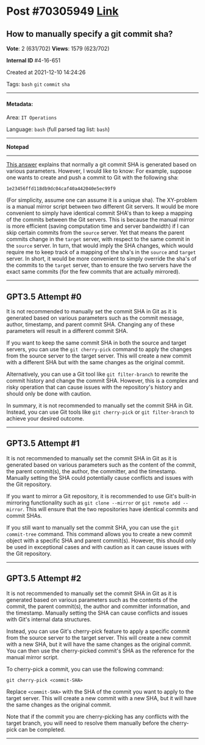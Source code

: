 
# Post \#70305949 [Link](https://stackoverflow.com/questions/70305949/)

## How to manually specify a git commit sha?

**Vote**: 2 (631/702) **Views**: 1579 (623/702) 

**Internal ID** \#4-16-651

Created at 2021-12-10 14:24:26

Tags: `bash` `git` `commit` `sha`

----------

#### Metadata:

Area: `IT Operations`

Language: `bash` (full parsed tag list: `bash`)

----------

**Notepad**


----------

[This answer](https://stackoverflow.com/a/14676852/7437143) explains that normally a git commit SHA is generated based on various parameters. However, I would like to know: 
For example, suppose one wants to create and push a commit to Git with the following sha:
```
1e23456ffd118db9dc04caf40a442040e5ec99f9
```

(For simplicity, assume one can assume it is a unique sha).
The XY-problem is a manual mirror script between two different Git servers. It would be more convenient to simply have identical commit SHA's than to keep a mapping of the commits between the Git servers. This is because the manual mirror is more efficient (saving computation time and server bandwidth) if I can skip certain commits from the `source` server. Yet that means the parent commits change in the `target` server, with respect to the same commit in the `source` server. In turn, that would imply the SHA changes, which would require me to keep track of a mapping of the sha's in the `source` and `target` server. In short, it would be more convenient to simply override the sha's of the commits to the `target` server, than to ensure the two servers have the exact same commits (for the few commits that are actually mirrored).


----------
        
## GPT3.5 Attempt \#0

It is not recommended to manually set the commit SHA in Git as it is generated based on various parameters such as the commit message, author, timestamp, and parent commit SHA. Changing any of these parameters will result in a different commit SHA. 

If you want to keep the same commit SHA in both the source and target servers, you can use the `git cherry-pick` command to apply the changes from the source server to the target server. This will create a new commit with a different SHA but with the same changes as the original commit. 

Alternatively, you can use a Git tool like `git filter-branch` to rewrite the commit history and change the commit SHA. However, this is a complex and risky operation that can cause issues with the repository's history and should only be done with caution. 

In summary, it is not recommended to manually set the commit SHA in Git. Instead, you can use Git tools like `git cherry-pick` or `git filter-branch` to achieve your desired outcome.

--------

## GPT3.5 Attempt \#1

It is not recommended to manually set the commit SHA in Git as it is generated based on various parameters such as the content of the commit, the parent commit(s), the author, the committer, and the timestamp. Manually setting the SHA could potentially cause conflicts and issues with the Git repository.

If you want to mirror a Git repository, it is recommended to use Git's built-in mirroring functionality such as `git clone --mirror` or `git remote add --mirror`. This will ensure that the two repositories have identical commits and commit SHAs.

If you still want to manually set the commit SHA, you can use the `git commit-tree` command. This command allows you to create a new commit object with a specific SHA and parent commit(s). However, this should only be used in exceptional cases and with caution as it can cause issues with the Git repository.

--------

## GPT3.5 Attempt \#2

It is not recommended to manually set the commit SHA in Git as it is generated based on various parameters such as the contents of the commit, the parent commit(s), the author and committer information, and the timestamp. Manually setting the SHA can cause conflicts and issues with Git's internal data structures.

Instead, you can use Git's cherry-pick feature to apply a specific commit from the source server to the target server. This will create a new commit with a new SHA, but it will have the same changes as the original commit. You can then use the cherry-picked commit's SHA as the reference for the manual mirror script.

To cherry-pick a commit, you can use the following command:

```
git cherry-pick <commit-SHA>
```

Replace `<commit-SHA>` with the SHA of the commit you want to apply to the target server. This will create a new commit with a new SHA, but it will have the same changes as the original commit.

Note that if the commit you are cherry-picking has any conflicts with the target branch, you will need to resolve them manually before the cherry-pick can be completed.

--------
